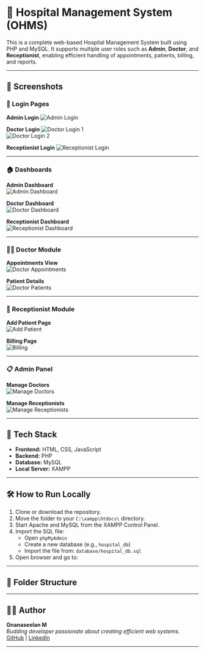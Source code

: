 # 🏥 Hospital Management System (OHMS)

This is a complete web-based Hospital Management System built using PHP and MySQL. It supports multiple user roles such as **Admin**, **Doctor**, and **Receptionist**, enabling efficient handling of appointments, patients, billing, and reports.

---

## 📸 Screenshots

### 🔐 Login Pages

**Admin Login**
![Admin Login](screenshots/Admin_login2.png)

**Doctor Login**
![Doctor Login 1](screenshots/doctorlogin.png)  
![Doctor Login 2](screenshots/doctorlogin2.png)

**Receptionist Login**
![Receptionist Login](screenshots/receptionistlogin.png)

---

### 🏠 Dashboards

**Admin Dashboard**  
![Admin Dashboard](screenshots/admindashboard.png)

**Doctor Dashboard**  
![Doctor Dashboard](screenshots/doctordashboard.png)

**Receptionist Dashboard**  
![Receptionist Dashboard](screenshots/receptionistdashboard.png)

---

### 🧑‍⚕️ Doctor Module

**Appointments View**  
![Doctor Appointments](screenshots/doctorappointments.png)

**Patient Details**  
![Doctor Patients](screenshots/doctorpatients.png)

---

### 🧾 Receptionist Module

**Add Patient Page**  
![Add Patient](screenshots/addpatient.png)

**Billing Page**  
![Billing](screenshots/billing.png)

---

### 📋 Admin Panel

**Manage Doctors**  
![Manage Doctors](screenshots/managedoctors.png)

**Manage Receptionists**  
![Manage Receptionists](screenshots/managereceptionist.png)

---

## 🧰 Tech Stack

- **Frontend:** HTML, CSS, JavaScript
- **Backend:** PHP
- **Database:** MySQL
- **Local Server:** XAMPP

---

## 🛠️ How to Run Locally

1. Clone or download the repository.
2. Move the folder to your `C:\xampp\htdocs\` directory.
3. Start Apache and MySQL from the XAMPP Control Panel.
4. Import the SQL file:
   - Open `phpMyAdmin`
   - Create a new database (e.g., `hospital_db`)
   - Import the file from: `database/hospital_db.sql`
5. Open browser and go to:



---

## 📂 Folder Structure 

---


## 👨‍💻 Author

**Gnanaseelan M**  
_Budding developer passionate about creating efficient web systems._  
[GitHub](https://github.com/Gnanaseelan145) | [LinkedIn](https://www.linkedin.com/in/gnanaseelan145)

---




